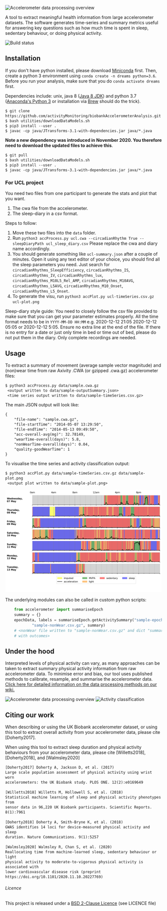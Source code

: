 ![Accelerometer data processing overview](docs/source/accelerometerLogo.png)

A tool to extract meaningful health information from large accelerometer datasets. The software generates time-series and summary metrics useful for answering key questions such as how much time is spent in sleep, sedentary behaviour, or doing physical activity.

![Build status](https://github.com/activityMonitoring/biobankAccelerometerAnalysis/workflows/CI/badge.svg)

## Installation
If you don't have python installed, please download [Miniconda](https://docs.conda.io/en/latest/miniconda.html) first.
Then, create a python 3 environment using `conda create -n dreams python=3.6`. Before you run your analysis,
make sure that you do `conda activate dreams` first.

Dependencies include: unix, java 8 ([Java 8 JDK](http://www.oracle.com/technetwork/java/javase/downloads/jdk8-downloads-2133151.html)) and python 3.7 ([Anaconda's Python 3](https://www.anaconda.com/download/) or installation via [Brew](https://docs.python-guide.org/starting/install3/osx/) should do the trick).
```
$ git clone https://github.com/activityMonitoring/biobankAccelerometerAnalysis.git
$ bash utilities/downloadDataModels.sh
$ pip3 install --user .
$ javac -cp java/JTransforms-3.1-with-dependencies.jar java/*.java
```

**Note a new dependency was introduced in November 2020. You therefore need to download the updated files to achieve this**.
```
$ git pull
$ bash utilities/downloadDataModels.sh
$ pip3 install --user .
$ javac -cp java/JTransforms-3.1-with-dependencies.jar java/*.java
```

### For UCL project 
You need two files from one participant to generate the stats and plot that you want. 
1. The cwa file from the accelerometer.
2. The sleep-diary in a csv format.

Steps to follow:
1. Move these two files into the `data` folder.
2. Run `python3 accProcess.py ucl.cwa --circadianRhythm True --sleepDiaryPath ucl_sleep_diary.csv`
Please replace the cwa and diary name accordingly. 
3.  You should generate something like `ucl-summary.json` after a couple of minutes. Open it 
using any text editor of your choice, you should find all the sleep parameters you need. Just search for
`circadianRhythms_SleepEfficiency`, `circadianRhythms_IS`, `circadianRhythms_IV`, `circadianRhythms_lux`,
`circadianRhythms_M10L5_Rel_AMP`, `circadianRhythms_M10AVG`, `circadianRhythms_L5AVG`, `circadianRhythms_M10_Onset`,
`circadianRhythms_L5_Onset`.
4. To generate the visu, run `python3 accPlot.py ucl-timeSeries.csv.gz ucl-plot.png`

Sleep-diary style guide:
You need to closely follow the csv file provided to make sure that you can get your parameter estimates properly.
All the time format needs to be in `YYYY-MM-DD HH:MM` e.g. 2020-12-12 21:05 2020-12-12 05:05 or 2020-12-12 5:05.
Ensure no extra line at the end of the file. If there is no entry for a date or just only time in bed or 
time out of bed, please do not put them in the diary. Only complete recordings are needed.

## Usage
To extract a summary of movement (average sample vector magnitude) and
(non)wear time from raw Axivity .CWA (or gzipped .cwa.gz) accelerometer files:

```
$ python3 accProcess.py data/sample.cwa.gz
 <output written to data/sample-outputSummary.json>
 <time series output written to data/sample-timeSeries.csv.gz>
```

The main JSON output will look like:
```
{
    "file-name": "sample.cwa.gz", 
    "file-startTime": "2014-05-07 13:29:50", 
    "file-endTime": "2014-05-13 09:49:50", 
    "acc-overall-avg(mg)": 32.78149, 
    "wearTime-overall(days)": 5.8, 
    "nonWearTime-overall(days)": 0.04,
    "quality-goodWearTime": 1
}
```

To visualise the time series and activity classification output:
```
$ python3 accPlot.py data/sample-timeSeries.csv.gz data/sample-plot.png
 <output plot written to data/sample-plot.png>
```
![Time series plot](docs/source/samplePlot.png)

The underlying modules can also be called in custom python scripts:
```Python
    from accelerometer import summariseEpoch
    summary = {}
    epochData, labels = summariseEpoch.getActivitySummary("sample-epoch.csv.gz", 
            "sample-nonWear.csv.gz", summary)
    # <nonWear file written to "sample-nonWear.csv.gz" and dict "summary" updated
    # with outcomes>
```

## Under the hood
Interpreted levels of physical activity can vary, as many approaches can be 
taken to extract summary physical activity information from raw accelerometer 
data. To minimise error and bias, our tool uses published methods to calibrate, 
resample, and summarise the accelerometer data. [Click here for detailed 
information on the 
data processing methods on our wiki.](https://biobankaccanalysis.readthedocs.io/en/latest/methods.html)

![Accelerometer data processing overview](docs/source/accMethodsOverview.png)
![Activity classification](docs/source/accClassification.png)



## Citing our work
When describing or using the UK Biobank accelerometer dataset, or using this tool
to extract overall activity from your accelerometer data, please cite [Doherty2017].

When using this tool to extract sleep duration and physical activity behaviours
from your accelerometer data, please cite [Willetts2018], [Doherty2018], and 
[Walmsley2020]

```
[Doherty2017] Doherty A, Jackson D, et al. (2017) 
Large scale population assessment of physical activity using wrist worn 
accelerometers: the UK Biobank study. PLOS ONE. 12(2):e0169649

[Willetts2018] Willetts M, Hollowell S, et al. (2018) 
Statistical machine learning of sleep and physical activity phenotypes from 
sensor data in 96,220 UK Biobank participants. Scientific Reports. 8(1):7961

[Doherty2018] Doherty A, Smith-Bryne K, et al. (2018) 
GWAS identifies 14 loci for device-measured physical activity and sleep 
duration. Nature Communications. 9(1):5257

[Walmsley2020] Walmsley R, Chan S, et al. (2020)
Reallocating time from machine-learned sleep, sedentary behaviour or light 
physical activity to moderate-to-vigorous physical activity is associated with 
lower cardiovascular disease risk (preprint https://doi.org/10.1101/2020.11.10.20227769)
```

###### Licence
This project is released under a [BSD 2-Clause Licence](http://opensource.org/licenses/BSD-2-Clause) (see LICENCE file)
